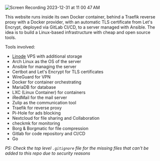 

![Screen Recording 2023-12-31 at 11 00 47 AM](https://github.com/hacktivist123/devops-project.top/assets/26572907/316bb10f-0235-4ac1-84a1-aa63948be4fe)


This website runs inside its own Docker container, behind a Traefik reverse proxy with a Docker provider, with an automatic TLS certificate from Let's Encrypt, deployed via GitLab CI/CD, to a server managed with Ansible. The idea is to build a Linux-based infrastructure with cheap and open source tools.

Tools involved:
- [Linode](linode.com) VPS with additional storage
- Arch Linux as the OS of the server
- Ansible for managing the server 
- Certbot and Let's Encrypt for TLS certificates
- WireGuard for VPN
- Docker for container orchestrating 
- MariaDB for database
- LXC (Linux Container) for containers
- iRedMail for the mail server
- Zulip as the communication tool
- Traefik for reverse proxy
- Pi-Hole for ads blocking
- Nextcloud for file sharing and Collaboration
- checkmk for monitoring
- Borg & Borgmatic for file compression 
- Gitlab for code repository and CI/CD
- Go

_PS: Check the top level `.gitignore` file for the missing files that can't be added to this repo due to security reasons_
